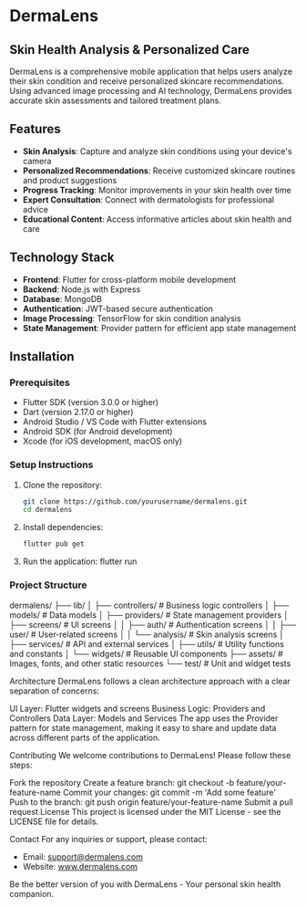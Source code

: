 # DermaLens

## Skin Health Analysis & Personalized Care

DermaLens is a comprehensive mobile application that helps users analyze their skin condition and
receive personalized skincare recommendations. Using advanced image processing and AI technology,
DermaLens provides accurate skin assessments and tailored treatment plans.

## Features

- **Skin Analysis**: Capture and analyze skin conditions using your device's camera
- **Personalized Recommendations**: Receive customized skincare routines and product suggestions
- **Progress Tracking**: Monitor improvements in your skin health over time
- **Expert Consultation**: Connect with dermatologists for professional advice
- **Educational Content**: Access informative articles about skin health and care

## Technology Stack

- **Frontend**: Flutter for cross-platform mobile development
- **Backend**: Node.js with Express
- **Database**: MongoDB
- **Authentication**: JWT-based secure authentication
- **Image Processing**: TensorFlow for skin condition analysis
- **State Management**: Provider pattern for efficient app state management

## Installation

### Prerequisites

- Flutter SDK (version 3.0.0 or higher)
- Dart (version 2.17.0 or higher)
- Android Studio / VS Code with Flutter extensions
- Android SDK (for Android development)
- Xcode (for iOS development, macOS only)

### Setup Instructions

1. Clone the repository:
   ```bash
   git clone https://github.com/yourusername/dermalens.git
   cd dermalens
2. Install dependencies:
    ```bash
   flutter pub get
3. Run the application:
   flutter run

### Project Structure

dermalens/
├── lib/
│ ├── controllers/ # Business logic controllers
│ ├── models/ # Data models
│ ├── providers/ # State management providers
│ ├── screens/ # UI screens
│ │ ├── auth/ # Authentication screens
│ │ ├── user/ # User-related screens
│ │ └── analysis/ # Skin analysis screens
│ ├── services/ # API and external services
│ ├── utils/ # Utility functions and constants
│ └── widgets/ # Reusable UI components
├── assets/ # Images, fonts, and other static resources
└── test/ # Unit and widget tests

Architecture
DermaLens follows a clean architecture approach with a clear separation of concerns:

UI Layer: Flutter widgets and screens
Business Logic: Providers and Controllers
Data Layer: Models and Services
The app uses the Provider pattern for state management, making it easy to share and update data
across different parts of the application.

Contributing
We welcome contributions to DermaLens! Please follow these steps:

Fork the repository
Create a feature branch: git checkout -b feature/your-feature-name
Commit your changes: git commit -m 'Add some feature'
Push to the branch: git push origin feature/your-feature-name
Submit a pull request
License
This project is licensed under the MIT License - see the LICENSE file for details.

Contact
For any inquiries or support, please contact:

- Email: support@dermalens.com
- Website: www.dermalens.com

Be the better version of you with DermaLens - Your personal skin health companion.

```